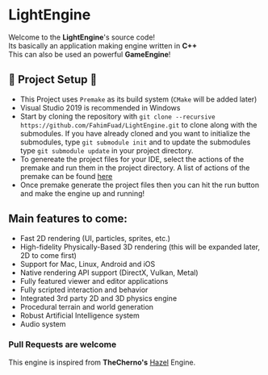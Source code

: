 
# LightEngine
Welcome to the **LightEngine**'s source code!<br/>
Its basically an application making engine written in **C++**<br/>
This can also be used an powerful **GameEngine**!<br/>

## :wrench: Project Setup :wrench:
- This Project uses `Premake` as its build system (`CMake` will be added later)<br/>
- Visual Studio 2019 is recommended in Windows<br/>
- Start by cloning the repository with `git clone --recursive https://github.com/FahimFuad/LightEngine.git` to clone along with the submodules. If you have already cloned and you want to initialize the submodules, type `git submodule init` and to update the submodules type `git submodule update` in your project directory.
- To genereate the project files for your IDE, select the actions of the premake and run them in the project directory. A list of actions of the premake can be found [here](https://github.com/premake/premake-core/wiki/Using-Premake)
- Once premake generate the project files then you can hit the run button and make the engine up and running!<br/>

## Main features to come:
- Fast 2D rendering (UI, particles, sprites, etc.)
- High-fidelity Physically-Based 3D rendering (this will be expanded   later, 2D to come first)
- Support for Mac, Linux, Android and iOS
- Native rendering API support (DirectX, Vulkan, Metal)
- Fully featured viewer and editor applications
- Fully scripted interaction and behavior
- Integrated 3rd party 2D and 3D physics engine
- Procedural terrain and world generation
- Robust Artificial Intelligence system
- Audio system

### Pull Requests are welcome
This engine is inspired from **TheCherno's** [Hazel](https://github.com/TheCherno/Hazel) Engine.
